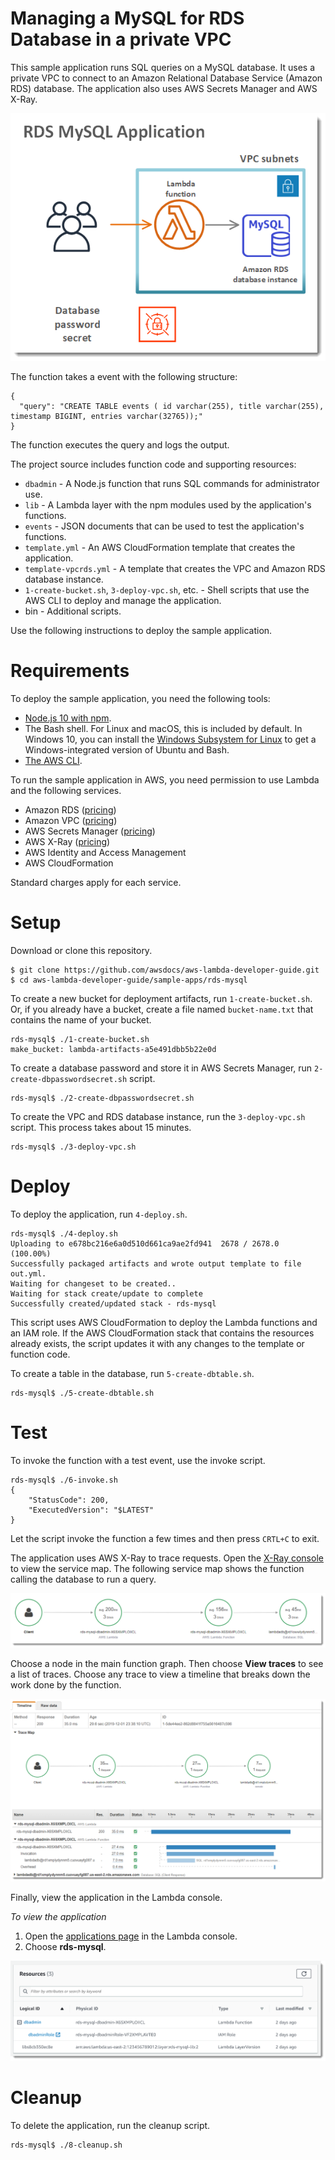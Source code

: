 # Managing a MySQL for RDS Database in a private VPC

This sample application runs SQL queries on a MySQL database. It uses a private VPC to connect to an Amazon Relational Database Service (Amazon RDS) database. The application also uses AWS Secrets Manager and AWS X-Ray.

![Architecture](/sample-apps/rds-mysql/images/sample-rdsmysql.png)

The function takes a event with the following structure:

```
{
  "query": "CREATE TABLE events ( id varchar(255), title varchar(255), timestamp BIGINT, entries varchar(32765));"
}
```

The function executes the query and logs the output.

The project source includes function code and supporting resources:

- `dbadmin` - A Node.js function that runs SQL commands for administrator use.
- `lib` - A Lambda layer with the npm modules used by the application's functions.
- `events` - JSON documents that can be used to test the application's functions.
- `template.yml` - An AWS CloudFormation template that creates the application.
- `template-vpcrds.yml` - A template that creates the VPC and Amazon RDS database instance.
- `1-create-bucket.sh`, `3-deploy-vpc.sh`, etc. - Shell scripts that use the AWS CLI to deploy and manage the application.
- bin - Additional scripts. 

Use the following instructions to deploy the sample application.

# Requirements

To deploy the sample application, you need the following tools:

- [Node.js 10 with npm](https://nodejs.org/en/download/releases/).
- The Bash shell. For Linux and macOS, this is included by default. In Windows 10, you can install the [Windows Subsystem for Linux](https://docs.microsoft.com/en-us/windows/wsl/install-win10) to get a Windows-integrated version of Ubuntu and Bash.
- [The AWS CLI](https://docs.aws.amazon.com/cli/latest/userguide/cli-chap-install.html).

To run the sample application in AWS, you need permission to use Lambda and the following services.

- Amazon RDS ([pricing](https://aws.amazon.com/rds/pricing/))
- Amazon VPC ([pricing](https://aws.amazon.com/vpc/pricing/))
- AWS Secrets Manager ([pricing](https://aws.amazon.com/secrets-manager/pricing/))
- AWS X-Ray ([pricing](https://aws.amazon.com/xray/pricing/))
- AWS Identity and Access Management
- AWS CloudFormation

Standard charges apply for each service.

# Setup

Download or clone this repository.

    $ git clone https://github.com/awsdocs/aws-lambda-developer-guide.git
    $ cd aws-lambda-developer-guide/sample-apps/rds-mysql

To create a new bucket for deployment artifacts, run `1-create-bucket.sh`. Or, if you already have a bucket, create a file named `bucket-name.txt` that contains the name of your bucket.

    rds-mysql$ ./1-create-bucket.sh
    make_bucket: lambda-artifacts-a5e491dbb5b22e0d

To create a database password and store it in AWS Secrets Manager, run `2-create-dbpasswordsecret.sh` script.

    rds-mysql$ ./2-create-dbpasswordsecret.sh

To create the VPC and RDS database instance, run the `3-deploy-vpc.sh` script. This process takes about 15 minutes.

    rds-mysql$ ./3-deploy-vpc.sh

# Deploy

To deploy the application, run `4-deploy.sh`.

    rds-mysql$ ./4-deploy.sh
    Uploading to e678bc216e6a0d510d661ca9ae2fd941  2678 / 2678.0  (100.00%)
    Successfully packaged artifacts and wrote output template to file out.yml.
    Waiting for changeset to be created..
    Waiting for stack create/update to complete
    Successfully created/updated stack - rds-mysql

This script uses AWS CloudFormation to deploy the Lambda functions and an IAM role. If the AWS CloudFormation stack that contains the resources already exists, the script updates it with any changes to the template or function code.

To create a table in the database, run `5-create-dbtable.sh`.

    rds-mysql$ ./5-create-dbtable.sh

# Test

To invoke the function with a test event, use the invoke script.

    rds-mysql$ ./6-invoke.sh
    {
        "StatusCode": 200,
        "ExecutedVersion": "$LATEST"
    }

Let the script invoke the function a few times and then press `CRTL+C` to exit.

The application uses AWS X-Ray to trace requests. Open the [X-Ray console](https://console.aws.amazon.com/xray/home#/service-map) to view the service map. The following service map shows the function calling the database to run a query.

![Service Map](/sample-apps/rds-mysql/images/rdsmysql-servicemap.png)

Choose a node in the main function graph. Then choose **View traces** to see a list of traces. Choose any trace to view a timeline that breaks down the work done by the function.

![Trace](/sample-apps/rds-mysql/images/rdsmysql-trace.png)

Finally, view the application in the Lambda console.

*To view the application*
1. Open the [applications page](https://console.aws.amazon.com/lambda/home#/applications) in the Lambda console.
2. Choose **rds-mysql**.

  ![Application](/sample-apps/rds-mysql/images/rdsmysql-application.png)

# Cleanup

To delete the application, run the cleanup script.

    rds-mysql$ ./8-cleanup.sh
